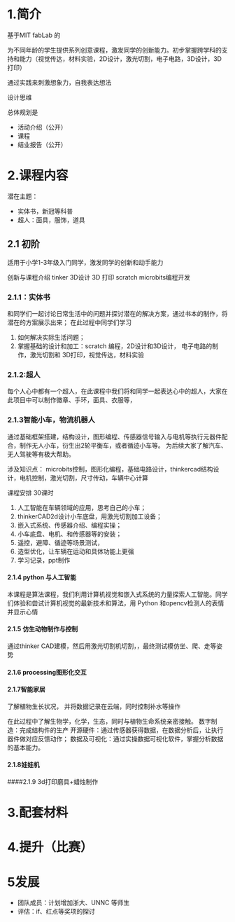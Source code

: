 # 1.简介

基于MIT fabLab 的


为不同年龄的学生提供系列创意课程，激发同学的创新能力。初步掌握跨学科的支持和能力（视觉传达，材料实验，2D设计，激光切割，电子电路，3D设计，3D打印）

 通过实践来刺激想象力，自我表达想法
 

设计思维


总体规划是
* 活动介绍（公开）
* 课程
* 结业报告（公开）





# 2.课程内容

潜在主题：
* 实体书，新冠等科普
* 超人：面具，服饰，道具


## 2.1 初阶
适用于小学1-3年级入门同学，激发同学的创新和动手能力

创新与课程介绍
tinker  3D设计
3D 打印
scratch
microbits编程开发
### 2.1.1：实体书
和同学们一起讨论日常生活中的问题并探讨潜在的解决方案，通过书本的制作，将潜在的方案展示出来；
在此过程中同学们学习
1. 如何解决实际生活问题；
2. 掌握基础的设计和加工：scratch 编程，2D设计和3D设计， 电子电路的制作，激光切割和  3D打印，视觉传达，材料实验

### 2.1.2:超人
每个人心中都有一个超人，在此课程中我们将和同学一起表达心中的超人，大家在此项目中可以制作徽章、手环，面具、衣服等，



### 2.1.3智能小车，物流机器人
通过基础框架搭建，结构设计，图形编程、传感器信号输入与电机等执行元器件配合，制作无人小车，衍生出2轮平衡车，或者循迹小车等。
为后续大家了解汽车、无人驾驶等有极大帮助。

涉及知识点： microbits控制，图形化编程，基础电路设计，thinkercad结构设计，电机控制，激光切割，尺寸传动，车辆中心计算


课程安排 30课时
1. 人工智能在车辆领域的应用，思考自己的小车；
2. thinkerCAD2d设计小车底盘，用激光切割加工设备；
3. 嵌入式系统、传感器介绍、编程实操；
4. 小车底盘、电机、和传感器等的安装；
5. 遥控，避障、循迹等场景测试，
6. 造型优化，让车辆在运动和具体功能上更强
7. 学习记录，ppt制作


#### 2.1.4 python 与人工智能

 
本课程是算法课程，我们利用计算机视觉和嵌入式系统的力量探索人工智能。同学们体验和尝试计算机视觉的最新技术和算法，用 Python 和opencv检测人的表情并显示心情



#### 2.1.5 仿生动物制作与控制
通过thinker CAD建模，然后用激光切割机切割，，最终测试模仿坐、爬、走等姿势

#### 2.1.6 processing图形化交互
#### 2.1.7智能家居
了解植物生长状况， 并将数据记录在云端，同时控制补水等操作

在此过程中了解生物学，化学，生态，同时与植物生命系统亲密接触。
数字制造：完成结构件的生产
开源硬件：通过传感器获得数据，在数据分析后，让执行器件做对应反馈动作；
数据及可视化：通过实操数据可视化软件，掌握分析数据的基本能力。
#### 2.1.8娃娃机

####2.1.9 3d打印磨具+蜡烛制作
# 3.配套材料
# 4.提升（比赛）


# 5发展
* 团队成员：计划增加浙大、UNNC 等师生
* 评估：if、红点等奖项的探讨